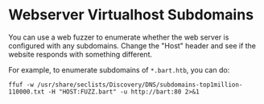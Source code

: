 # Webserver Virtualhost Subdomains

You can use a web fuzzer to enumerate whether the web server is configured with any subdomains. Change the "Host" header and see if the website responds with something different.

For example, to enumerate subdomains of `*.bart.htb`, you can do:

```text
ffuf -w /usr/share/seclists/Discovery/DNS/subdomains-top1million-110000.txt -H "HOST:FUZZ.bart" -u http://bart:80 2>&1 
```







